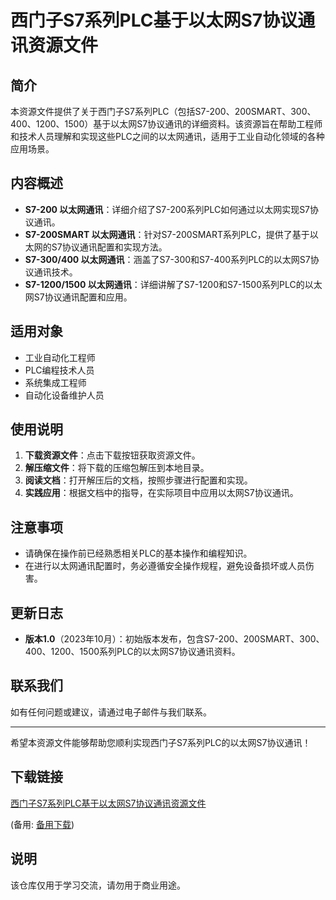 # 西门子S7系列PLC基于以太网S7协议通讯资源文件

## 简介

本资源文件提供了关于西门子S7系列PLC（包括S7-200、200SMART、300、400、1200、1500）基于以太网S7协议通讯的详细资料。该资源旨在帮助工程师和技术人员理解和实现这些PLC之间的以太网通讯，适用于工业自动化领域的各种应用场景。

## 内容概述

- **S7-200 以太网通讯**：详细介绍了S7-200系列PLC如何通过以太网实现S7协议通讯。
- **S7-200SMART 以太网通讯**：针对S7-200SMART系列PLC，提供了基于以太网的S7协议通讯配置和实现方法。
- **S7-300/400 以太网通讯**：涵盖了S7-300和S7-400系列PLC的以太网S7协议通讯技术。
- **S7-1200/1500 以太网通讯**：详细讲解了S7-1200和S7-1500系列PLC的以太网S7协议通讯配置和应用。

## 适用对象

- 工业自动化工程师
- PLC编程技术人员
- 系统集成工程师
- 自动化设备维护人员

## 使用说明

1. **下载资源文件**：点击下载按钮获取资源文件。
2. **解压缩文件**：将下载的压缩包解压到本地目录。
3. **阅读文档**：打开解压后的文档，按照步骤进行配置和实现。
4. **实践应用**：根据文档中的指导，在实际项目中应用以太网S7协议通讯。

## 注意事项

- 请确保在操作前已经熟悉相关PLC的基本操作和编程知识。
- 在进行以太网通讯配置时，务必遵循安全操作规程，避免设备损坏或人员伤害。

## 更新日志

- **版本1.0**（2023年10月）：初始版本发布，包含S7-200、200SMART、300、400、1200、1500系列PLC的以太网S7协议通讯资料。

## 联系我们

如有任何问题或建议，请通过电子邮件与我们联系。

---

希望本资源文件能够帮助您顺利实现西门子S7系列PLC的以太网S7协议通讯！

## 下载链接
[西门子S7系列PLC基于以太网S7协议通讯资源文件]() 

(备用: [备用下载](https://pan.baidu.com/s/1lJNONLrdhqCx2GBZl3uSQA?pwd=1234))

## 说明

该仓库仅用于学习交流，请勿用于商业用途。
